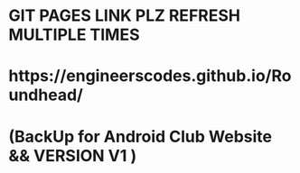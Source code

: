 # GIT PAGES LINK PLZ REFRESH MULTIPLE TIMES
<h1><b> https://engineerscodes.github.io/Roundhead/ </b><h1>
  
  <h1>(BackUp for Android Club Website && VERSION V1 )</h1>


